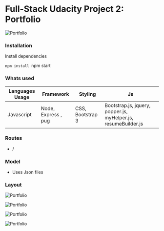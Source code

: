 # Full-Stack Udacity Project 2: Portfolio
![Portfolio](https://res.cloudinary.com/dpj88/image/upload/v1591546247/full%20stack/p2/index_wiusts.png)

### Installation

Install dependencies

`npm install
`npm start

### Whats used 
| Languages Usage | Framework | Styling | Js |
| --------------- | --------- | ------- |----|
|  Javascript  | Node, Express , pug | CSS, Bootstrap 3 | Bootstrap.js, jquery, popper.js, myHelper.js, resumeBuilder.js |

### Routes
- /

### Model
- Uses Json files 


### Layout

![Portfolio](https://res.cloudinary.com/dpj88/image/upload/v1591546253/full%20stack/p2/softwarecard_jorcfd.png)

![Portfolio](https://res.cloudinary.com/dpj88/image/upload/v1591546250/full%20stack/p2/projectcard_vktswm.png)

![Portfolio](https://res.cloudinary.com/dpj88/image/upload/v1591546241/full%20stack/p2/educationcard_mnuie7.png)


![Portfolio](https://res.cloudinary.com/dpj88/image/upload/v1591546244/full%20stack/p2/footer_rwok0d.png)


